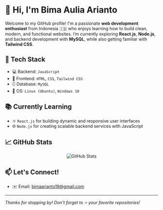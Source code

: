 # 👋 Hi, I'm Bima Aulia Arianto

Welcome to my GitHub profile! I'm a passionate **web development enthusiast** from Indonesia 🇮🇩 who enjoys learning how to build clean, modern, and functional websites. I’m currently exploring **React.js**, **Node.js**, and backend development with **MySQL**, while also getting familiar with **Tailwind CSS**.


## 🚀 Tech Stack

- 💻 Backend: `JavaScript`
- 🎨 Frontend: `HTML`, `CSS`, `Tailwind CSS`
- 🗄️ Database: `MySQL`
- 💽 OS: `Linux (Ubuntu)`, `Windows 10`

## 📚 Currently Learning

- ⚛️ `React.js` for building dynamic and responsive user interfaces
- 🌐 `Node.js` for creating scalable backend services with JavaScript

## 📈 GitHub Stats

<p align="center">
  <img src="https://github-readme-stats.vercel.app/api?username=bmaarianto&show_icons=true&theme=tokyonight" alt="GitHub Stats" />
</p>

## 📫 Let's Connect!

- ✉️ Email: bimaarianto19@gmail.com

---

_Thanks for stopping by! Don't forget to ⭐ your favorite repositories!_

